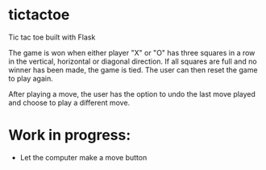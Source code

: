 # tictactoe
Tic tac toe built with Flask

The game is won when either player "X" or "O" has three squares in a row in the vertical, horizontal or diagonal direction.
If all squares are full and no winner has been made, the game is tied. The user can then reset the game to play again.

After playing a move, the user has the option to undo the last move played and choose to play a different move.

# Work in progress:
 * Let the computer make a move button

